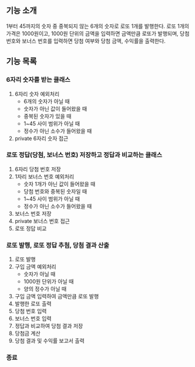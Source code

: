 ## 기능 소개

1부터 45까지의 숫자 중 중복되지 않는 6개의 숫자로 로또 1개를 발행한다.
로또 1개의 가격은 1000원이고, 1000원 단위의 금액을 입력하면 금액만큼 로또가 발행되며,
당첨 번호와 보너스 번호를 입력하면 당첨 여부와 당첨 금액, 수익률을 출력한다.

## 기능 목록

### 6자리 숫자를 받는 클래스

1. 6자리 숫자 예외처리
   - 6개의 숫자가 아닐 때
   - 숫자가 아닌 값이 들어왔을 때
   - 중복된 숫자가 있을 때
   - 1~45 사이 범위가 아닐 때
   - 정수가 아닌 소수가 들어왔을 때
2. private 6자리 숫자 접근

### 로또 정답(당첨, 보너스 번호) 저장하고 정답과 비교하는 클래스

1. 6자리 당첨 번호 저장
2. 1자리 보너스 번호 예외처리
   - 숫자 1개가 아닌 값이 들어왔을 때
   - 당첨 번호와 중복된 숫자일 때
   - 1~45 사이 범위가 아닐 때
   - 정수가 아닌 소수가 들어왔을 때
3. 보너스 번호 저장
4. private 보너스 번호 접근
5. 로또 정답 비교

### 로또 발행, 로또 정답 추첨, 당첨 결과 산출

1. 로또 발행
2. 구입 금액 예외처리
   - 숫자가 아닐 때
   - 1000원 단위가 아닐 때
   - 양의 정수가 아닐 때
3. 구입 금액 입력하여 금액만큼 로또 발행
4. 발행한 로또 출력
5. 당첨 번호 입력
6. 보너스 번호 입력
7. 정답과 비교하여 당첨 결과 저장
8. 당첨금 계산
9. 당첨 결과 및 수익률 보고서 출력

### 종료
